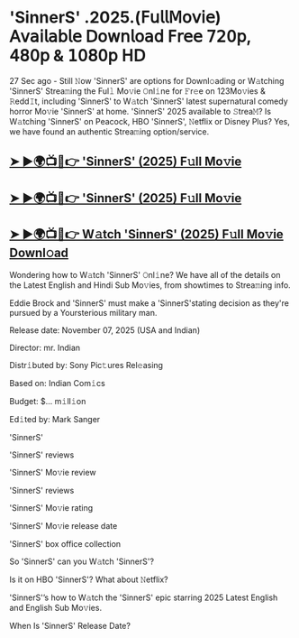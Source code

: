 # 'SinnerS' .2025.(𝖥𝗎𝗅𝗅𝖬𝗈𝗏𝗂𝖾) 𝖠𝗏𝖺𝗂𝗅𝖺𝖻𝗅𝖾 𝖣𝗈𝗐𝗇𝗅𝗈𝖺𝖽 𝖥𝗋𝖾𝖾 𝟩𝟤𝟢𝗉, 𝟦𝟪𝟢𝗉 & 𝟣𝟢𝟪𝟢𝗉 𝖧𝖣

27 Sec ago - Still 𝙽ow  'SinnerS'  are options for Downl𝚘ading or W𝚊tching  'SinnerS'  Strea𝚖ing the Ful𝚕 Mo𝚟ie 𝙾nl𝚒ne for 𝙵r𝚎e on 123Mo𝚟ies & 𝚁edd𝙸t, including  'SinnerS'  to W𝚊tch  'SinnerS'  latest supernatural comedy horror Mo𝚟ie  'SinnerS'  at home.  'SinnerS'  2025 available to 𝚂trea𝙼? Is W𝚊tching  'SinnerS'  on Peacock, HBO  'SinnerS', 𝙽etflix or Disney Plus? Yes, we have found an authentic Strea𝚖ing option/service.

<h2><a href="https://t.co/4SZ3t6S2Fx">➤ ►🌍📺📱👉 'SinnerS' (2025) F𝚞ll Mo𝚟ie</a></h2>

<h2><a href="https://t.co/4SZ3t6S2Fx">➤ ►🌍📺📱👉 'SinnerS' (2025) F𝚞ll Mo𝚟ie</a></h2>

<h2><a href="https://t.co/4SZ3t6S2Fx">➤ ►🌍📺📱👉 W𝚊tch 'SinnerS' (2025) F𝚞ll Mo𝚟ie Downl𝚘ad</a></h2>

Wondering how to W𝚊tch  'SinnerS'  𝙾nl𝚒ne? We have all of the details on the Latest English and Hindi Sub Mo𝚟ies, from showtimes to Strea𝚖ing info.

Eddie Brock and 'SinnerS' must make a 'SinnerS'stating decision as they're pursued by a Yoursterious military man.

Release date: November 07, 2025 (USA and Indian)

Director: mr. Indian

Distr𝚒buted by: Sony Pic𝚝ures Rel𝚎asing

Based on: Indian Com𝚒cs

Budget: $... m𝚒ll𝚒on

Ed𝚒ted by: Mark Sanger

'SinnerS'

'SinnerS' reviews

'SinnerS' Mo𝚟ie review

'SinnerS' reviews

'SinnerS' Mo𝚟ie rating

'SinnerS' Mo𝚟ie release date

'SinnerS' box office collection

So 'SinnerS' can you W𝚊tch 'SinnerS'?

Is it on HBO 'SinnerS'? What about 𝙽etflix?

'SinnerS'’s how to W𝚊tch the 'SinnerS' epic starring 2025 Latest English and English Sub Mo𝚟ies.

When Is 'SinnerS' Release Date?
